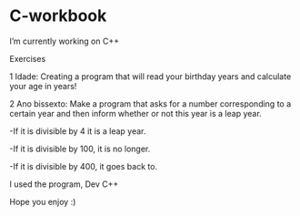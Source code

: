 # C-workbook

I’m currently working on C++

Exercises

1 Idade: Creating a program that will read your birthday years and calculate your age in years!

2 Ano bissexto: Make a program that asks for a number corresponding to a certain year and then inform whether or not this year is a leap year.

-If it is divisible by 4 it is a leap year.

-If it is divisible by 100, it is no longer.

-If it is divisible by 400, it goes back to.

I used the program, Dev C++

Hope you enjoy :)
